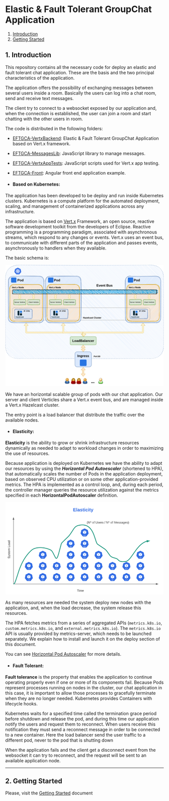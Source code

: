 # Elastic & Fault Tolerant GroupChat Application



1. [ Introduction ](#intro)
2. [ Getting Started ](#gettingstarted) 

<a name="intro"></a>

## **1. Introduction**

This repository contains all the necessary code for deploy an elastic and fault tolerant chat application. These are the basis and the two principal characteristics of the application. 

The application offers the possibility of exchanging messages between several users inside a room. Basically the users can log into a chat room, send and receive text messages.

The client try to connect to a websocket exposed by our application and, when the connection is established, the user can join a room and start chatting with the other users in room.

The code is distributed in the following folders:

* [EFTGCA-VertxBackend](EFTGCA-VertxBackend): Elastic & Fault Tolerant GroupChat Application based on Vert.x framework.

* [EFTGCA-MessagesLib](EFTGCA-MessagesLib): JavaScript library to manage messages.

* [EFTGCA-VertxAppTests](EFTGCA-VertxAppTests): JavaScript scripts used for Vert.x app testing.

* [EFTGCA-Front](EFTGCA-Front): Angular front end application example.


- #### Based on Kubernetes:

The application has been developed to be deploy and run inside Kubernetes clusters. Kubernetes is a compute platform for the automated deployment, scaling, and management of containerized applications across any infrastructure.

The application is based on [Vert.x](https://vertx.io/) Framework, an open source, reactive software development toolkit from the developers of Eclipse. Reactive programming is a programming paradigm, associated with asynchronous streams, which respond to any changes or events. Vert.x uses an event bus, to communicate with different parts of the application and passes events, asynchronously to handlers when they available.

The basic schema is:

![](./Documents/images/startPoint.png)

We have an horizontal scalable group of pods with our chat application. Our server and client Verticles share a Vert.x event bus, and are managed inside a Vert.x Hazelcast cluster. 

The entry point is a load balancer that distribute the traffic over the available nodes.



- #### Elasticity:

**Elasticity** is the ability to grow or shrink infrastructure resources dynamically as needed to adapt to workload changes in order to  maximizing the use of resources. 

Because  application is deployed on Kubernetes we have the ability to adapt our resources by using the ***Horizontal Pod Autoescaler*** (shortened to HPA), that automatically scales the number of Pods in the application deployment, based on observed CPU utilization or on some other application-provided metrics. The HPA is implemented as a control loop, and, during each period, the controller manager queries the resource utilization against the metrics specified in each **HorizontalPodAutoscaler** definition.

<img src=".\Documents\images\elasticity.png" style="zoom:60%;text-align:left" />

As many resources are needed the system deploy new nodes with the application, and, when the load decrease, the system release this resources.

The HPA fetches metrics from a series of aggregated APIs (`metrics.k8s.io`, `custom.metrics.k8s.io`, and `external.metrics.k8s.io`). The `metrics.k8s.io` API is usually provided by metrics-server, which needs to be launched separately. We explain how to install and launch it on the deploy section of this document.

You can see [Horizontal Pod Autoscaler](hhttps://kubernetes.io/docs/tasks/run-application/horizontal-pod-autoscale/) for more details.



- #### Fault Tolerant:

**Fault tolerance** is the property that enables the application to continue operating properly even if one or more of its components fail. Because Pods represent processes running on nodes in the cluster, our chat application in this case, it is important to allow those processes to gracefully terminate when they are no longer needed. Kubernetes provides Containers with lifecycle hooks.

Kubernetes waits for a specified time called the termination grace period before shutdown and release the pod, and during this time our application notify the users and request them to reconnect. When users receive this notification they must send a reconnect message in order to be connected to a new container. Here the load balancer send the user traffic to a different pod, never to the pod that is shutting down

When the application fails and the client get a disconnect event from the websocket it can try to reconnect, and the request will be sent to an available application node.



---



<a name="gettingstarted"></a>

## **2. Getting Started**

Please, visit the [Getting Started](./Documents/GettingStarted.md) document

